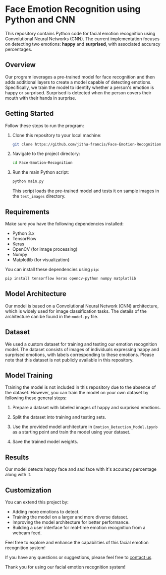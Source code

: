 # Face Emotion Recognition using Python and CNN


This repository contains Python code for facial emotion recognition using Convolutional Neural Networks (CNN). The current implementation focuses on detecting two emotions: **happy** and **surprised**, with associated accuracy percentages.

## Overview

Our program leverages a pre-trained model for face recognition and then adds additional layers to create a model capable of detecting emotions. Specifically, we train the model to identify whether a person's emotion is happy or surprised. Surprised is detected when the person covers their mouth with their hands in surprise.

## Getting Started

Follow these steps to run the program:

1. Clone this repository to your local machine:

   ```bash
   git clone https://github.com/jithu-francis/Face-Emotion-Recognition.git
   ```

2. Navigate to the project directory:

   ```bash
   cd Face-Emotion-Recognition
   ```

3. Run the main Python script:

   ```bash
   python main.py
   ```

   This script loads the pre-trained model and tests it on sample images in the `test_images` directory.

## Requirements

Make sure you have the following dependencies installed:

- Python 3.x
- TensorFlow
- Keras
- OpenCV (for image processing)
- Numpy
- Matplotlib (for visualization)

You can install these dependencies using `pip`:

```bash
pip install tensorflow keras opencv-python numpy matplotlib
```

## Model Architecture

Our model is based on a Convolutional Neural Network (CNN) architecture, which is widely used for image classification tasks. The details of the architecture can be found in the `model.py` file.

## Dataset

We used a custom dataset for training and testing our emotion recognition model. The dataset consists of images of individuals expressing happy and surprised emotions, with labels corresponding to these emotions. Please note that this dataset is not publicly available in this repository.

## Model Training

Training the model is not included in this repository due to the absence of the dataset. However, you can train the model on your own dataset by following these general steps:

1. Prepare a dataset with labeled images of happy and surprised emotions.

2. Split the dataset into training and testing sets.

3. Use the provided model architecture in `Emotion_Detection_Model.ipynb` as a starting point and train the model using your dataset.

4. Save the trained model weights.

## Results

Our model detects happy face and sad face with it's accuracy percentage along with it.

## Customization

You can extend this project by:

- Adding more emotions to detect.
- Training the model on a larger and more diverse dataset.
- Improving the model architecture for better performance.
- Building a user interface for real-time emotion recognition from a webcam feed.

Feel free to explore and enhance the capabilities of this facial emotion recognition system!

If you have any questions or suggestions, please feel free to [contact us](mailto:jithufrancis2000@gmail.com).

Thank you for using our facial emotion recognition system!
